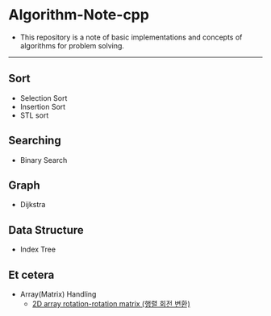 # Algorithm-Note-cpp

- This repository is a note of basic implementations and concepts of algorithms for problem solving.

-------------------

## Sort

 - Selection Sort
 - Insertion Sort
 - STL sort

## Searching

 - Binary Search

## Graph

 - Dijkstra

## Data Structure

 - Index Tree

## Et cetera

 - Array(Matrix) Handling
   * [2D array rotation-rotation matrix (행렬 회전 변환)](https://github.com/Jin959/Algorithm-Note-cpp/blob/main/Matrix(Array)_Handling/2d_array_rotation-rotation_matrix.cpp)

